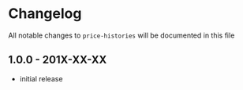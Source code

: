 # Changelog

All notable changes to `price-histories` will be documented in this file

## 1.0.0 - 201X-XX-XX

- initial release
